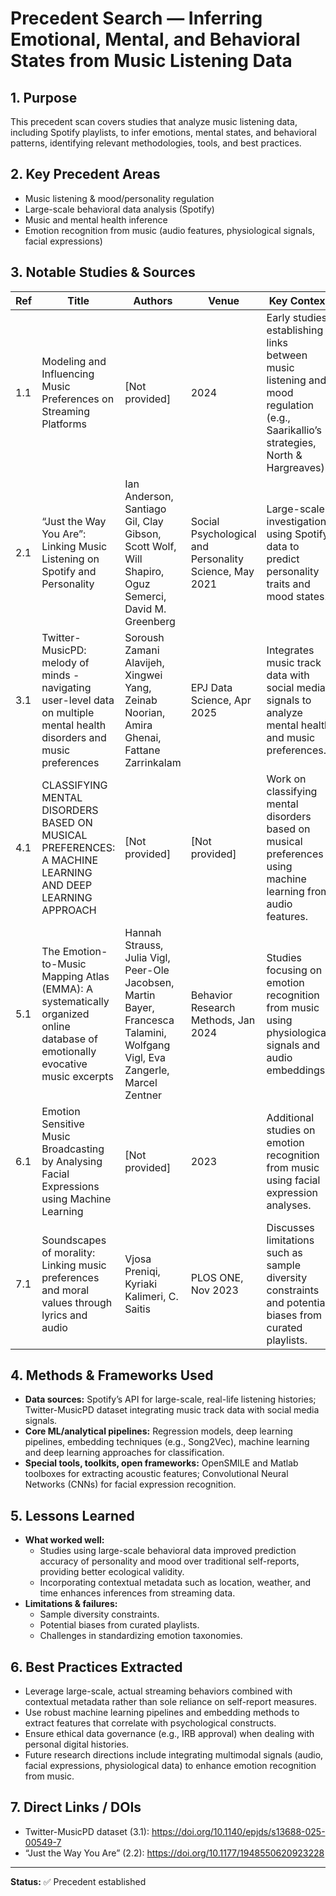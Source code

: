 # Precedent Search — Inferring Emotional, Mental, and Behavioral States from Music Listening Data

## 1. Purpose
This precedent scan covers studies that analyze music listening data, including Spotify playlists, to infer emotions, mental states, and behavioral patterns, identifying relevant methodologies, tools, and best practices.

## 2. Key Precedent Areas
*   Music listening & mood/personality regulation
*   Large-scale behavioral data analysis (Spotify)
*   Music and mental health inference
*   Emotion recognition from music (audio features, physiological signals, facial expressions)

## 3. Notable Studies & Sources
| Ref | Title | Authors | Venue | Key Context |
|-----|-------|---------|-------|--------------|
| 1.1 | Modeling and Influencing Music Preferences on Streaming Platforms | [Not provided] | 2024 | Early studies establishing links between music listening and mood regulation (e.g., Saarikallio’s strategies, North & Hargreaves). |
| 2.1 | “Just the Way You Are”: Linking Music Listening on Spotify and Personality | Ian Anderson, Santiago Gil, Clay Gibson, Scott Wolf, Will Shapiro, Oguz Semerci, David M. Greenberg | Social Psychological and Personality Science, May 2021 | Large-scale investigations using Spotify data to predict personality traits and mood states. |
| 3.1 | Twitter-MusicPD: melody of minds - navigating user-level data on multiple mental health disorders and music preferences | Soroush Zamani Alavijeh, Xingwei Yang, Zeinab Noorian, Amira Ghenai, Fattane Zarrinkalam | EPJ Data Science, Apr 2025 | Integrates music track data with social media signals to analyze mental health and music preferences. |
| 4.1 | CLASSIFYING MENTAL DISORDERS BASED ON MUSICAL PREFERENCES: A MACHINE LEARNING AND DEEP LEARNING APPROACH | [Not provided] | [Not provided] | Work on classifying mental disorders based on musical preferences using machine learning from audio features. |
| 5.1 | The Emotion-to-Music Mapping Atlas (EMMA): A systematically organized online database of emotionally evocative music excerpts | Hannah Strauss, Julia Vigl, Peer-Ole Jacobsen, Martin Bayer, Francesca Talamini, Wolfgang Vigl, Eva Zangerle, Marcel Zentner | Behavior Research Methods, Jan 2024 | Studies focusing on emotion recognition from music using physiological signals and audio embeddings. |
| 6.1 | Emotion Sensitive Music Broadcasting by Analysing Facial Expressions using Machine Learning | [Not provided] | 2023 | Additional studies on emotion recognition from music using facial expression analyses. |
| 7.1 | Soundscapes of morality: Linking music preferences and moral values through lyrics and audio | Vjosa Preniqi, Kyriaki Kalimeri, C. Saitis | PLOS ONE, Nov 2023 | Discusses limitations such as sample diversity constraints and potential biases from curated playlists. |

## 4. Methods & Frameworks Used
*   **Data sources:** Spotify’s API for large-scale, real-life listening histories; Twitter-MusicPD dataset integrating music track data with social media signals.
*   **Core ML/analytical pipelines:** Regression models, deep learning pipelines, embedding techniques (e.g., Song2Vec), machine learning and deep learning approaches for classification.
*   **Special tools, toolkits, open frameworks:** OpenSMILE and Matlab toolboxes for extracting acoustic features; Convolutional Neural Networks (CNNs) for facial expression recognition.

## 5. Lessons Learned
*   **What worked well:**
    *   Studies using large-scale behavioral data improved prediction accuracy of personality and mood over traditional self-reports, providing better ecological validity.
    *   Incorporating contextual metadata such as location, weather, and time enhances inferences from streaming data.
*   **Limitations & failures:**
    *   Sample diversity constraints.
    *   Potential biases from curated playlists.
    *   Challenges in standardizing emotion taxonomies.

## 6. Best Practices Extracted
*   Leverage large-scale, actual streaming behaviors combined with contextual metadata rather than sole reliance on self-report measures.
*   Use robust machine learning pipelines and embedding methods to extract features that correlate with psychological constructs.
*   Ensure ethical data governance (e.g., IRB approval) when dealing with personal digital histories.
*   Future research directions include integrating multimodal signals (audio, facial expressions, physiological data) to enhance emotion recognition from music.

## 7. Direct Links / DOIs
*   Twitter-MusicPD dataset (3.1): https://doi.org/10.1140/epjds/s13688-025-00549-7
*   “Just the Way You Are” (2.2): https://doi.org/10.1177/1948550620923228

---
**Status:** ✅ Precedent established